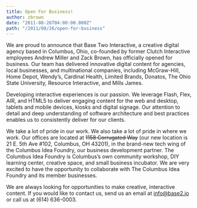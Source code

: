 ```yaml
---
title: Open For Business!
author: zbrown
date: "2011-08-26T04:00:00.000Z"
path: "/2011/08/26/open-for-business"
---
```


We are proud to announce that Base Two Interactive, a creative digital agency
based in Columbus, Ohio, co-founded by former Clutch Interactive employees
Andrew Miller and Zack Brown, has officially opened for business. Our team has
delivered innovative digital content for agencies, local businesses, and
multinational companies, including McGraw-Hill, Home Depot, Wendy’s, Cardinal
Health, Limited Brands, Donatos, The Ohio State University, Resource
Interactive, and Mills James.

Developing interactive experiences is our passion. We leverage Flash, Flex, AIR,
and HTML5 to deliver engaging content for the web and desktop, tablets and
mobile devices, kiosks and digital signage. Our attention to detail and deep
understanding of software architecture and best practices enables us to
consistently deliver for our clients.

We take a lot of pride in our work. We also take a lot of pride in where we
work. Our offices are located at ~~1158 Corrugated Way~~ (our new location is 21
E. 5th Ave #102, Columbus, OH 43201), in the brand-new tech wing of the Columbus
Idea Foundry, our business development partner. The Columbus Idea Foundry is
Columbus’s own community workshop, DIY learning center, creative space, and
small business incubator. We are very excited to have the opportunity to
collaborate with The Columbus Idea Foundry and its member businesses.

We are always looking for opportunities to make creative, interactive content.
If you would like to contact us, send us an email at
[info@base2.io](mailto:info@base2.io) or call us at (614) 636-0003.
